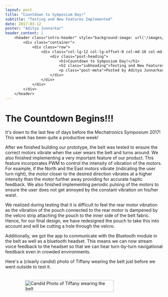 ```yaml
---
layout: post
title: "Countdown to Symposium Day!"
subtitle: "Testing and New Features Implemented"
date: 2017-03-12
poster: "Aditya Junnarkar"
header_content: |
    <header class="intro-header" style="background-image: url('/images/background/bg_18.jpg')">
        <div class="container">
            <div class="row">
                <div class="col-lg-12 col-lg-offset-0 col-md-10 col-md-offset-1">
                    <div class="post-heading">
                        <h1>Countdown to Symposium Day!</h1>
                        <h2 class="subheading">Testing and New Features Implemented</h2>
                        <p class="post-meta">Posted by Aditya Junnarkar on March 13, 2017</p>
                    </div>
                </div>
            </div>
        </div>
    </header>
---
```


# The Countdown Begins!!!

It's down to the last few of days before the Mechatronics Symposium 2017! This week has been quite a productive week!


After we finished building our prototype, the belt was tested to ensure the correct motors vibrate when the user wears the belt and turns around. We also finished implementing a very important feature of our product. This feature incorporates PWM to control the intensity of vibration of the motors. For example, if the North and the East motors vibrate (indicating the user turn right), the motor closer to the desired direction vibrates at a higher intensity than the motor further away providing for accurate haptic feedback. We also finished implementing periodic pulsing of the motors to ensure the user does not get annoyed by the constant vibration on his/her waist.


We realized during testing that it is difficult to feel the rear motor vibration as the vibration of the pouch connected to the rear motor is dampened by the velcro strip attaching the pouch to the inner side of the belt fabric. Hence, for our final design, we have redesigned the pouch to take this into account and will be cutting a hole through the velcro.


Additionally, we got the app to communicate with the Bluetooth module in the belt as well as a bluetooth headset.  This means we can now stream voice feedback to the headset so that we can hear turn-by-turn navigational feedback even in crowded environments.


Here's a (clearly candid) photo of Tiffany wearing the belt just before we went outside to test it.

<div style="display: flex; justify-content: center;">
    <img src="/images/blog/2017-03-05/prototype_birds_eye_view.jpg" alt="Candid Photo of Tiffany wearing the belt" width="75%" height="75%" style="padding:20px" />
</div>